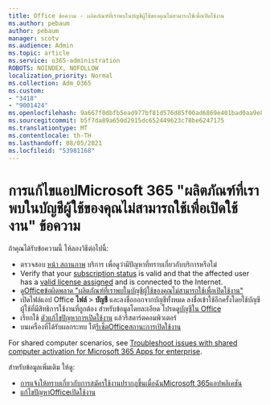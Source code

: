 ```yaml
---
title: Office ข้อความ - ผลิตภัณฑ์ที่เราพบในบัญชีผู้ใช้ของคุณไม่สามารถใช้เพื่อเปิดใช้งาน
ms.author: pebaum
author: pebaum
manager: scotv
ms.audience: Admin
ms.topic: article
ms.service: o365-administration
ROBOTS: NOINDEX, NOFOLLOW
localization_priority: Normal
ms.collection: Adm_O365
ms.custom:
- "3418"
- "9001424"
ms.openlocfilehash: 9a667f0dbfb5ead977bf81d576d85f00ad6869e401bad0aa9e833e7fb75b78e3
ms.sourcegitcommit: b5f7da89a650d2915dc652449623c78be6247175
ms.translationtype: MT
ms.contentlocale: th-TH
ms.lasthandoff: 08/05/2021
ms.locfileid: "53981168"
---
```

# <a name="fixing-the-microsoft-365-apps-the-products-we-found-in-your-account-cant-be-used-to-activate-message"></a>การแก้ไขแอปMicrosoft 365 "ผลิตภัณฑ์ที่เราพบในบัญชีผู้ใช้ของคุณไม่สามารถใช้เพื่อเปิดใช้งาน" ข้อความ

ถ้าคุณได้รับข้อความนี้ ให้ลองวิธีต่อไปนี้:

- ตรวจสอบ [หน้า สถานภาพ](https://docs.microsoft.com/office365/enterprise/view-service-health) บริการ เพื่อดูว่ามีปัญหาที่ทราบเกี่ยวกับบริการหรือไม่
- Verify that your [subscription status](https://support.office.com/article/0d23d3c0-c19c-4b2f-9845-5344fedc4380#bkmk_checksubscription) is valid and that the affected user has a [valid license assigned](https://support.office.com/article/997596B5-4173-4627-B915-36ABAC6786DC) and is connected to the Internet. 
- ดู[Officeข้อผิดพลาด "ผลิตภัณฑ์ที่เราพบในบัญชีผู้ใช้ของคุณไม่สามารถใช้เพื่อเปิดใช้งาน"](https://support.office.com/article/c9f9a0b3-5aae-4131-8077-21e6a59f141e)
- เปิดไฟล์แอป Office **ไฟล์**  >  **บัญชี** และลงชื่อออกจากบัญชีทั้งหมด ลงชื่อเข้าใช้อีกครั้งโดยใช้บัญชีผู้ใช้ที่มีสิทธิการใช้งานที่ถูกต้อง สำหรับข้อมูลโดยละเอียด โปรดดู[บัญชีใน Office](https://support.office.com/article/628ea040-f265-49de-b986-be09c3ebf8a9)
- เรียกใช้ [ตัวแก้ไขปัญหาการเปิดใช้งาน](https://aka.ms/SARA-OfficeActivation-Alchemy) แล้วรีสตาร์ตคอมพิวเตอร์
- บนเครื่องที่ได้รับผลกระทบ ให้[รีเซ็ตOfficeสถานะการเปิดใช้งาน](https://docs.microsoft.com/office365/troubleshoot/activation/reset-office-365-proplus-activation-state)

For shared computer scenarios, see [Troubleshoot issues with shared computer activation for Microsoft 365 Apps for enterprise](https://docs.microsoft.com/deployoffice/troubleshoot-shared-computer-activation).

สำหรับข้อมูลเพิ่มเติม ให้ดู: 
- [การแจ้งให้ทราบเกี่ยวกับการสมัครใช้งานปรากฏขึ้นเมื่อฉันMicrosoft 365แอปพลิเคชัน](https://support.office.com/article/4cabe32c-f594-4c0e-9191-3d3ade10cceb)
- [แก้ไขปัญหาOfficeเปิดใช้งาน](https://support.office.com/article/0d23d3c0-c19c-4b2f-9845-5344fedc4380)